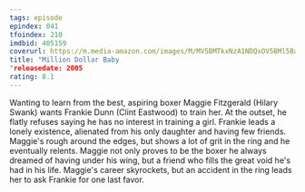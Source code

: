 ```yaml
---
tags: episode
epindex: 041
tfoindex: 210
imdbid: 405159
coverurl: https://m.media-amazon.com/images/M/MV5BMTkxNzA1NDQxOV5BMl5BanBnXkFtZTcwNTkyMTIzMw@@._V1_SY300_CR0,0,202,300_.jpg
title: "Million Dollar Baby
"releasedate: 2005
rating: 8.1
---
```


Wanting to learn from the best, aspiring boxer Maggie Fitzgerald (Hilary Swank) wants Frankie Dunn (Clint Eastwood) to train her. At the outset, he flatly refuses saying he has no interest in training a girl. Frankie leads a lonely existence, alienated from his only daughter and having few friends. Maggie's rough around the edges, but shows a lot of grit in the ring and he eventually relents. Maggie not only proves to be the boxer he always dreamed of having under his wing, but a friend who fills the great void he's had in his life. Maggie's career skyrockets, but an accident in the ring leads her to ask Frankie for one last favor.